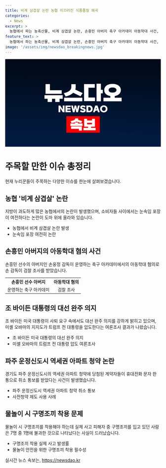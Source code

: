 ```yaml
---
title: 비계 삼겹살 논란 농협 미끄러진 식품품질 왜곡
categories:
  - News
excerpt: >
  농협에서 파는 농축산물, 비계 삼겹살 논란, 손흥민 아버지 축구 아카데미 아동학대 사건, 조 바이든 대통령, GTX 역세권 아파트 청약 취소, 물놀이 안전띠 미착용 문제가 이슈화되고 있습니다. 현재 이슈에 대한 흥미로운 정보를 기사로 작성하고 있습니다.
feature_text: >
  농협에서 파는 농축산물, 비계 삼겹살 논란, 손흥민 아버지 축구 아카데미 아동학대 사건, 조 바이든 대통령, GTX 역세권 아파트 청약 취소, 물놀이 안전띠 미착용 문제가 이슈화되고 있습니다. 현재 이슈에 대한 흥미로운 정보를 기사로 작성하고 있습니다.
image: '/assets/img/newsdao_breakingnews.jpg'
---
```


<p><img src="/assets/img/newsdao_breakingnews.jpg" alt="koreaapp 속보" /></p>

<h1>주목할 만한 이슈 총정리</h1>

<p data-ke-size="size16">현재 누리꾼들이 주목하는 다양한 이슈를 한눈에 살펴보겠습니다.</p>

<h2 data-ke-size="size26">농협 '비계 삼겹살' 논란</h2>

<p data-ke-size="size16">지방이 과도하게 많은 농협에서의 논란이 발생했으며, 소비자들 사이에서는 눈속임 포장이 여전하다는 논란이 도마 위에 올라와 있습니다.</p>

<ul>
  <li>농협에서 비계 삼겹살 논란 발생</li>
  <li>눈속임 포장 여전히 논란</li>
</ul>

<h2 data-ke-size="size26">손흥민 아버지의 아동학대 혐의 사건</h2>

<p data-ke-size="size16">손흥민 선수의 아버지인 손웅정 감독이 운영하는 축구 아카데미에서의 아동학대 혐의로 손 감독이 검찰 조사를 받았습니다.</p>

<table>
  <tr>
    <td style="text-align: center; height: 17px;"><b>손흥민 선수 아버지</b></td>
    <td style="text-align: center; height: 17px;"><b>아동학대 혐의</b></td>
  </tr>
  <tr>
    <td style="text-align: center; height: 17px;">운영하는 축구 아카데미</td>
    <td style="text-align: center; height: 17px;">검찰 조사</td>
  </tr>
</table>

<h2 data-ke-size="size26">조 바이든 대통령의 대선 완주 의지</h2>

<p data-ke-size="size16">조 바이든 미국 대통령이 사퇴 요구 속에서도 대선 완주 의지를 강하게 밝히고 있으며, 미셸 오바마의 지지도가 트럼프 전 대통령을 압도한다는 여론조사 결과가 나왔습니다.</p>

<ul>
  <li>조 바이든 미국 대통령의 대선 완주 의지</li>
  <li>미셸 오바마의 트럼프 전 대통령 압도 여론조사</li>
</ul>

<h2 data-ke-size="size26">파주 운정신도시 역세권 아파트 청약 논란</h2>

<p data-ke-size="size16">경기도 파주 운정신도시의 역세권 아파트 청약에 당첨된 계약자들이 휴대전화 문자 한 통으로 취소 통보를 받았다는 사건이 발생했습니다.</p>

<ul>
  <li>파주 운정신도시 역세권 아파트 청약 취소 통보</li>
  <li>사전청약 제도 사용 사례</li>
</ul>

<h2 data-ke-size="size26">물놀이 시 구명조끼 착용 문제</h2>

<p data-ke-size="size16">물놀이 시 구명조끼를 착용해야 하는데 실제 사고 피해자 중 구명조끼를 입고 있던 사람은 7명 중 1명에 불과한 것으로 나타났다는 사실이 드러났습니다.</p>

<ul>
  <li>구명조끼 착용 실제 사고 발생률</li>
  <li>물놀이 안전을 위한 구명조끼 착용 필수성</li>
</ul>

<p data-ke-size="size16"></p>
실시간 뉴스 속보는, <a href="https://newsdao.kr" rel="dofollow">https://newsdao.kr</a>


